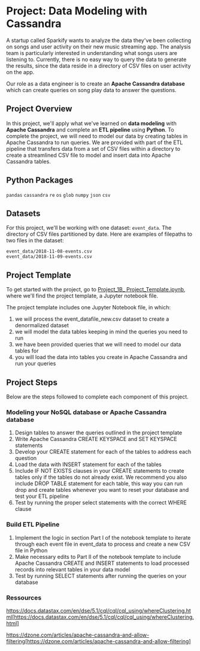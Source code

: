 # Project: Data Modeling with Cassandra

A startup called Sparkify wants to analyze the data they've been collecting on songs and user activity on their new music streaming app. The analysis team is particularly interested in understanding what songs users are listening to. Currently, there is no easy way to query the data to generate the results, since the data reside in a directory of CSV files on user activity on the app.

Our role as a data engineer is to create an **Apache Cassandra database** which can create queries on song play data to answer the questions. 


## Project Overview

In this project, we'll apply what we've learned on **data modeling** with **Apache Cassandra** and complete an **ETL pipeline** using **Python**. To complete the project, we will need to model our data by creating tables in Apache Cassandra to run queries. We are provided with part of the ETL pipeline that transfers data from a set of CSV files within a directory to create a streamlined CSV file to model and insert data into Apache Cassandra tables.

## Python Packages

```pandas```
```cassandra```
```re```
```os```
```glob```
```numpy```
```json```
```csv```


## Datasets

For this project, we'll be working with one dataset: ```event_data```. The directory of CSV files partitioned by date. Here are examples of filepaths to two files in the dataset:

```
event_data/2018-11-08-events.csv
event_data/2018-11-09-events.csv
````

## Project Template

To get started with the project, go to [Project_1B_ Project_Template.ipynb](https://github.com/pierreconreaux/data_engineering_nd/blob/master/Data_Modeling_with_Apache_Cassandra/Project_1B_%20Project_Template.ipynb), where we'll find the project template, a Jupyter notebook file.

The project template includes one Jupyter Notebook file, in which:

1. we will process the event_datafile_new.csv dataset to create a denormalized dataset
2. we will model the data tables keeping in mind the queries you need to run
3. we have been provided queries that we will need to model our data tables for
4. you will load the data into tables you create in Apache Cassandra and run your queries

## Project Steps

Below are the steps followed to complete each component of this project.

### Modeling your NoSQL database or Apache Cassandra database
1. Design tables to answer the queries outlined in the project template
2. Write Apache Cassandra CREATE KEYSPACE and SET KEYSPACE statements
3. Develop your CREATE statement for each of the tables to address each question
4. Load the data with INSERT statement for each of the tables
5. Include IF NOT EXISTS clauses in your CREATE statements to create tables only if the tables do not already exist. We recommend you also include DROP TABLE statement for each table, this way you can run drop and create tables whenever you want to reset your database and test your ETL pipeline
6. Test by running the proper select statements with the correct WHERE clause

### Build ETL Pipeline

1. Implement the logic in section Part I of the notebook template to iterate through each event file in event_data to process and create a new CSV file in Python
2. Make necessary edits to Part II of the notebook template to include Apache Cassandra CREATE and INSERT statements to load processed records into relevant tables in your data model
3. Test by running SELECT statements after running the queries on your database

### Ressources 

https://docs.datastax.com/en/dse/5.1/cql/cql/cql_using/whereClustering.html[https://docs.datastax.com/en/dse/5.1/cql/cql/cql_using/whereClustering.html]


https://dzone.com/articles/apache-cassandra-and-allow-filtering[https://dzone.com/articles/apache-cassandra-and-allow-filtering]
